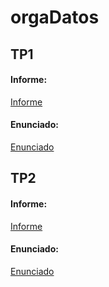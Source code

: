 # orgaDatos
## TP1
#### Informe:
[Informe](https://docs.google.com/document/d/1fIWkbNuYkJhowcpRLFKwKGYH9NzdYsclCPsB34lMuPs/edit?usp=sharing)

#### Enunciado:
[Enunciado](https://github.com/tomasmacia/orgaDatos/blob/master/TP1/Enunciado_TP1_20192.pdf)




## TP2
#### Informe: 
[Informe](https://docs.google.com/document/d/110H544r5YaiDgI4jNXQ9IsRwPBIIyzuHlz57hDyTyKA/edit?usp=sharing)

#### Enunciado:
[Enunciado](https://github.com/tomasmacia/orgaDatos/blob/master/TP2/Enunciado%20TP2.pdf)
